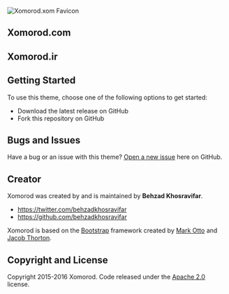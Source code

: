 ![Xomorod.xom Favicon](http://xomorod.com/images/favicon.jpg)

## Xomorod.com
## Xomorod.ir

## Getting Started

To use this theme, choose one of the following options to get started:
* Download the latest release on GitHub
* Fork this repository on GitHub

## Bugs and Issues

Have a bug or an issue with this theme? [Open a new issue](https://github.com/Behzadkhosravifar/Xomorod/issues) here on GitHub.

## Creator

Xomorod was created by and is maintained by **Behzad Khosravifar**.

* https://twitter.com/behzadkhosravifar
* https://github.com/behzadkhosravifar

Xomorod is based on the [Bootstrap](http://getbootstrap.com/) framework created by [Mark Otto](https://twitter.com/mdo) and [Jacob Thorton](https://twitter.com/fat).

## Copyright and License

Copyright 2015-2016 Xomorod. Code released under the [Apache 2.0](https://raw.githubusercontent.com/Behzadkhosravifar/Xomorod/master/LICENSE) license.
